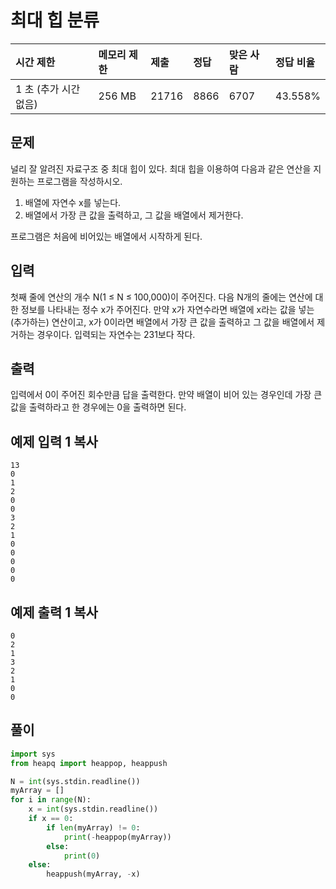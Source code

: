 # 최대 힙 분류

| 시간 제한             | 메모리 제한 | 제출  | 정답 | 맞은 사람 | 정답 비율 |
| :-------------------- | :---------- | :---- | :--- | :-------- | :-------- |
| 1 초 (추가 시간 없음) | 256 MB      | 21716 | 8866 | 6707      | 43.558%   |

## 문제

널리 잘 알려진 자료구조 중 최대 힙이 있다. 최대 힙을 이용하여 다음과 같은 연산을 지원하는 프로그램을 작성하시오.

1. 배열에 자연수 x를 넣는다.
2. 배열에서 가장 큰 값을 출력하고, 그 값을 배열에서 제거한다.

프로그램은 처음에 비어있는 배열에서 시작하게 된다.

## 입력

첫째 줄에 연산의 개수 N(1 ≤ N ≤ 100,000)이 주어진다. 다음 N개의 줄에는 연산에 대한 정보를 나타내는 정수 x가 주어진다. 만약 x가 자연수라면 배열에 x라는 값을 넣는(추가하는) 연산이고, x가 0이라면 배열에서 가장 큰 값을 출력하고 그 값을 배열에서 제거하는 경우이다. 입력되는 자연수는 231보다 작다.

## 출력

입력에서 0이 주어진 회수만큼 답을 출력한다. 만약 배열이 비어 있는 경우인데 가장 큰 값을 출력하라고 한 경우에는 0을 출력하면 된다.

## 예제 입력 1 복사

```
13
0
1
2
0
0
3
2
1
0
0
0
0
0
```

## 예제 출력 1 복사

```
0
2
1
3
2
1
0
0
```

## 풀이 

```python
import sys
from heapq import heappop, heappush

N = int(sys.stdin.readline())
myArray = []
for i in range(N): 
    x = int(sys.stdin.readline())
    if x == 0:
        if len(myArray) != 0:
            print(-heappop(myArray))
        else:
            print(0)
    else:
        heappush(myArray, -x)
```